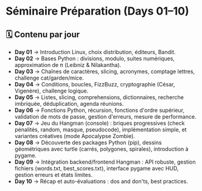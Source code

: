 # Séminaire Préparation (Days 01–10)

## 🗓️ Contenu par jour
- **Day 01** → Introduction Linux, choix distribution, éditeurs, Bandit.
- **Day 02** → Bases Python : divisions, modulo, suites numériques, approximation de π (Leibniz & Nilakantha).
- **Day 03** → Chaînes de caractères, slicing, acronymes, comptage lettres, challenge cat/garden/mice.
- **Day 04** → Conditions, boucles, FizzBuzz, cryptographie (César, Vigenère), challenge logique.
- **Day 05** → Listes, slicing, comprehensions, dictionnaires, recherche imbriquée, déduplication, agenda réunions.
- **Day 06** → Fonctions Python, récursion, fonctions d'ordre supérieur, validation de mots de passe, gestion d'erreurs, mesure de performance.
- **Day 07** → Jeu du Hangman (console) : briques progressives (check pénalités, random, masque, pseudocode), implémentation simple, et variantes créatives (mode Apocalypse Zombie).
- **Day 08** → Découverte des packages Python (pip), dessins géométriques avec turtle (carrés, polygones, spirales), introduction à pygame.
- **Day 09** → Intégration backend/frontend Hangman : API robuste, gestion fichiers (words.txt, best_scores.txt), interface pygame avec HUD, gestion erreurs et états limites.
- **Day 10** → Récap et auto-évaluations : dos and don'ts, best practices.
